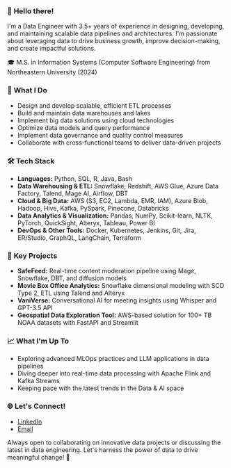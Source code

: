 ### 👋 **Hello there!**

I'm a Data Engineer with 3.5+ years of experience in designing, developing, and maintaining scalable data pipelines and architectures. I'm passionate about leveraging data to drive business growth, improve decision-making, and create impactful solutions.

🎓 M.S. in Information Systems (Computer Software Engineering) from Northeastern University (2024)

### 🚀 **What I Do**
- Design and develop scalable, efficient ETL processes
- Build and maintain data warehouses and lakes
- Implement big data solutions using cloud technologies
- Optimize data models and query performance
- Implement data governance and quality control measures
- Collaborate with cross-functional teams to deliver data-driven projects

### 🛠️ **Tech Stack**

- **Languages:** Python, SQL, R, Java, Bash
- **Data Warehousing & ETL:** Snowflake, Redshift, AWS Glue, Azure Data Factory, Talend, Mage AI, Airflow, DBT
- **Cloud & Big Data:** AWS (S3, EC2, Lambda, EMR, IAM), Azure Blob, Hadoop, Hive, Kafka, PySpark, Pinecone, Databricks
- **Data Analytics & Visualization:** Pandas, NumPy, Scikit-learn, NLTK, PyTorch, QuickSight, Alteryx, Tableau, Power BI
- **DevOps & Other Tools:** Docker, Kubernetes, Jenkins, Git, Jira, ER/Studio, GraphQL, LangChain, Terraform

### 🚀 **Key Projects**

- **SafeFeed:** Real-time content moderation pipeline using Mage, Snowflake, DBT, and diffusion models
- **Movie Box Office Analytics:** Snowflake dimensional modeling with SCD Type 2, ETL using Talend and Alteryx
- **VaniVerse:** Conversational AI for meeting insights using Whisper and GPT-3.5 API
- **Geospatial Data Exploration Tool:** AWS-based solution for 100+ TB NOAA datasets with FastAPI and Streamlit

### 📈 **What I'm Up To**

- Exploring advanced MLOps practices and LLM applications in data pipelines
- Diving deeper into real-time data processing with Apache Flink and Kafka Streams
- Keeping pace with the latest trends in the Data & AI space

### 🌐 **Let's Connect!**

- [LinkedIn](https://www.linkedin.com/in/p-nishanth)
- [Email](mailto:nishanth.prasath@outlook.com)

Always open to collaborating on innovative data projects or discussing the latest in data engineering. Let's harness the power of data to drive meaningful change! 🚀

<!--
### 👋 **Hello there!**

I'm a Data Engineer with a passion for harnessing the power of data to drive meaningful insights and impactful solutions. With over 3.5 years of experience, I specialize in designing, developing, and maintaining end-to-end data pipelines and architectures, empowering businesses to make effective, data-driven decisions.

I see data as more than just numbers – it's a powerful force that can unlock a world of possibilities and make a significant difference. I'm continually on the lookout for opportunities to contribute to data-centric projects that tackle real-world challenges and create a positive impact.

Currently pursuing a Master of Science in Information Systems at Northeastern University to further expand my knowledge and stay at the forefront of the ever-evolving data landscape. I'm also delving deeper into advanced concepts in data engineering and machine learning, keeping pace with the latest trends in the Data & AI space.

### 🛠️ **Tech Stack**

- **Programming Languages:** Python, SQL (MySQL, PostgreSQL, SQL Server, MongoDB), R, Java, Bash
- **Data Warehousing & ETL:** Snowflake, Redshift, AWS Glue, Azure Data Factory, Talend, Prefect, Airflow, DBT
- **Cloud & Big Data Technologies:** AWS (S3, EC2, Lambda), Azure Blob, Hadoop, Hive, Kafka, Spark, Databricks
- **Data Analytics & Visualization:** Pandas, NumPy, Scikit-learn, NLTK, PyTorch, Matplotlib, Alteryx, Tableau, Power BI
- **DevOps & Other Tools:** Docker, Kubernetes, Jenkins, Git, Jira, ER/Studio, LlamaIndex, LangChain, Terraform

### 🎉 **Fun Fact**

When I'm not deep-diving into data, you can find me brewing the perfect cup of coffee, capturing stunning landscapes through my lens, or planning my next travel adventure.

### 🔗 **Let's Connect!**

Feel free to explore my projects, check out my [LinkedIn](https://www.linkedin.com/in/p-nishanth) profile, or reach out to me if you have any questions or would like to collaborate on data-driven projects.

I am eager to connect with other data enthusiasts, learn from the community, and contribute to impactful data engineering and analytics projects. Together, we can harness the transformative power of data and drive meaningful change! 🚀
-->
<!--
# Hi there, I'm Nishanth Prasath! 👋

I'm a Software Engineer with a passion for data engineering and analytics. With over 3.5 years of experience, I've honed my skills in designing, developing, and maintaining end-to-end data pipelines and architectures. I believe that data is more than just numbers – it's a transformative force that can unlock a world of possibilities and make a significant impact.

I'm currently pursuing a Master of Science in Information Systems at Northeastern University to further expand my knowledge and stay at the forefront of the ever-evolving data landscape.

## 🛠️ Tech Stack

- **Programming Languages:** Python, SQL (MySQL, PostgreSQL, SQL Server, MongoDB), R, Java, Bash
- **Data Warehousing & ETL:** Snowflake, Redshift, AWS Glue, Azure Data Factory, Talend, Prefect, Airflow, DBT
- **Cloud & Big Data Technologies:** AWS (S3, EC2, Lambda), Azure Blob, Hadoop, Hive, Kafka, Spark, Databricks
- **Data Analytics & Visualization:** Pandas, NumPy, Scikit-learn, NLTK, PyTorch, Matplotlib, Alteryx, Tableau, Power BI
- **DevOps & Other Tools:** Docker, Kubernetes, Jenkins, Git, Jira, ER/Studio, LlamaIndex, LangChain, Terraform

## 🌱 What I'm Learning 

I'm currently diving deeper into advanced concepts in data engineering and machine learning, and keeping up with the latest trends in the Data & AI space.

## 📫 Reach Out!

I'm always on the lookout for exciting projects that leverage data-driven solutions to tackle real-world challenges. Feel free to connect with me or discuss potential collaborations. You can reach me at prasath.n@northeastern.edu or on [LinkedIn](https://www.linkedin.com/in/p-nishanth). Let's innovate together!

-->
<!--
### Hi there 👋

**NishanthPrasath/NishanthPrasath** is a ✨ _special_ ✨ repository because its `README.md` (this file) appears on your GitHub profile.

Here are some ideas to get you started:

- 🔭 I’m currently working on ...
- 🌱 I’m currently learning ...
- 👯 I’m looking to collaborate on ...
- 🤔 I’m looking for help with ...
- 💬 Ask me about ...
- 📫 How to reach me: ...
- 😄 Pronouns: ...
- ⚡ Fun fact: ...

## 👯 Let's Collaborate!

I'm always on the lookout for exciting projects that leverage data-driven solutions to tackle real-world challenges. Let's innovate together!

## 📄 Check Out My Resume

Curious about my professional journey? You can find my detailed resume [here](https://drive.google.com/file/d/1A2j9BZnDvZi9Jl2F5mAvWdReX9D0IbZD/view?usp=sharing).
-->

